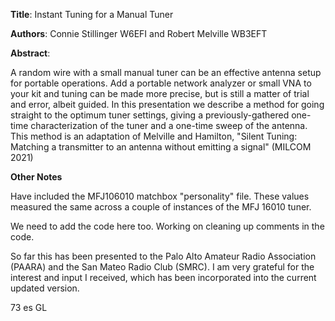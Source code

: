 **Title**: Instant Tuning for a Manual Tuner

**Authors**: Connie Stillinger W6EFI and Robert Melville WB3EFT

**Abstract**:

A random wire with a small manual tuner can be an effective antenna setup for portable operations.    Add a portable network analyzer or small VNA to your kit and tuning can be made more precise, but is still a matter of trial and error, albeit guided.   In this presentation we describe a method for going straight to the optimum tuner settings, giving a previously-gathered one-time characterization of the tuner and a one-time sweep of the antenna.  This method is an adaptation of Melville and Hamilton, "Silent Tuning: Matching a transmitter to an antenna
without emitting a signal"  (MILCOM 2021)

**Other Notes**

Have included the MFJ106010 matchbox "personality" file.  These values measured the same across a couple of instances of the MFJ 16010 tuner.

We need to add the code here too.   Working on cleaning up comments in the code.

So far this has been presented to the Palo Alto Amateur Radio Association (PAARA) and the San Mateo Radio Club (SMRC).   I am very grateful for the interest and input I received, which has been incorporated into the current updated version.

73 es GL
